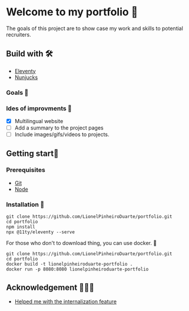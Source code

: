 # Welcome to my portfolio 🎉
The goals of this project are to show case my work and skills to potential recruiters.
## Build with 🛠
- [Eleventy](https://www.11ty.dev/)
- [Nunjucks](https://mozilla.github.io/nunjucks/)

### Goals 🎯

### Ides of improvments 📝
- [x] Multilingual website
- [ ] Add a summary to the project pages
- [ ] Include images/gifs/videos to projects. 
## Getting start🚀
### Prerequisites
- [Git](https://git-scm.com)
- [Node](https://nodejs.org/en)

### Installation 🔧
```
git clone https://github.com/LionelPinheiroDuarte/portfolio.git
cd portfolio
npm install
npx @11ty/eleventy --serve
```

For those who don't to download thing, you can use docker. 🐳
```
git clone https://github.com/LionelPinheiroDuarte/portfolio.git
cd portfolio
docker build -t lionelpinheiroduarte-portfolio .
docker run -p 8080:8080 lionelpinheiroduarte-portfolio
```
## Acknowledgement 🧑‍🤝‍🧑
- [Helped me with the internalization feature](https://www.lenesaile.com/en/blog/internationalization-with-eleventy-20-and-netlify/)
